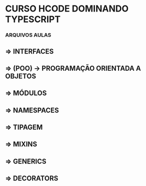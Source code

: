 # CURSO HCODE DOMINANDO TYPESCRIPT

### ARQUIVOS AULAS

## => INTERFACES
## => (POO) -> PROGRAMAÇÃO ORIENTADA A OBJETOS
## => MÓDULOS
## => NAMESPACES
## => TIPAGEM
## => MIXINS
## => GENERICS
## => DECORATORS